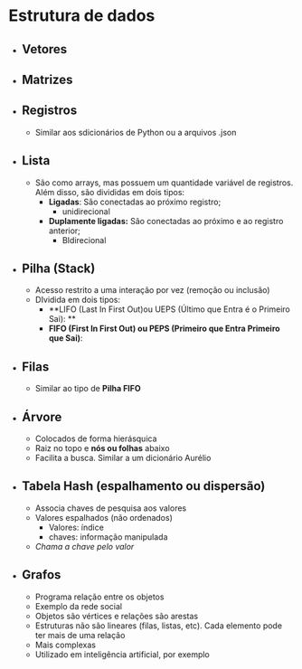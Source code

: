 # Estrutura de dados

- ## Vetores

- ## Matrizes

- ## Registros

  - Similar aos sdicionários de Python ou a arquivos .json

- ## Lista

  - São como arrays, mas possuem um quantidade variável de registros. Além disso, são divididas em dois tipos:
    - **Ligadas**: São conectadas ao próximo registro;
      - unidirecional
    - **Duplamente ligadas:** São conectadas ao próximo e ao registro anterior;
      - BIdirecional

- ## Pilha (Stack)

  - Acesso restrito a uma interação por vez (remoção ou inclusão)
  - DIvidida em dois tipos:
    - **LIFO (Last In First Out)ou UEPS (Último que  Entra é o Primeiro Sai): **
    - **FIFO (First In First Out) ou PEPS (Primeiro que Entra Primeiro que Sai)**:

- ## Filas

  - Similar ao tipo de **Pilha FIFO**

- ## Árvore

  - Colocados de forma hierásquica 
  - Raiz no topo e **nós ou folhas** abaixo
  - Facilita a busca. Similar a um dicionário Aurélio

- ## Tabela Hash (espalhamento ou dispersão)

  - Associa chaves de pesquisa aos valores
  - Valores espalhados (não ordenados)
    - Valores: índice
    - chaves: informação manipulada
  - _Chama a chave pelo valor_

- ## Grafos

  - Programa relação entre os objetos
  - Exemplo da rede social
  - Objetos são vértices e relações são arestas
  - Estruturas não são lineares (filas, listas, etc). Cada elemento pode ter mais de uma relação
  - Mais complexas
  - Utilizado em inteligência artificial, por exemplo

